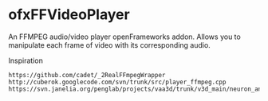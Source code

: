 ofxFFVideoPlayer
================

An FFMPEG audio/video player openFrameworks addon. Allows you to manipulate each frame of video with its corresponding audio.

Inspiration

    https://github.com/cadet/_2RealFFmpegWrapper
    http://cuberok.googlecode.com/svn/trunk/src/player_ffmpeg.cpp 
    https://svn.janelia.org/penglab/projects/vaa3d/trunk/v3d_main/neuron_annotator/utility/FFMpegVideo.cpp
    
